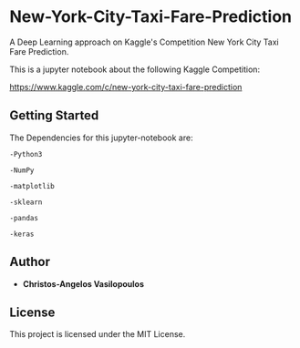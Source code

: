 # New-York-City-Taxi-Fare-Prediction
A Deep Learning approach on Kaggle's Competition New York City Taxi Fare Prediction.

This is a jupyter notebook about the following Kaggle Competition:

https://www.kaggle.com/c/new-york-city-taxi-fare-prediction


## Getting Started

The Dependencies for this jupyter-notebook are:
```
-Python3
```
```
-NumPy
```
```
-matplotlib
```
```
-sklearn
```
```
-pandas
```
```
-keras
```

## Author
* **Christos-Angelos Vasilopoulos**


## License
This project is licensed under the MIT License.